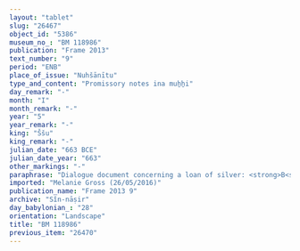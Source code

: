 ```yaml
---
layout: "tablet"
slug: "26467"
object_id: "5386"
museum_no_: "BM 118986"
publication: "Frame 2013"
text_number: "9"
period: "ENB"
place_of_issue: "Nuhšānītu"
type_and_content: "Promissory notes ina muẖẖi"
day_remark: "-"
month: "I"
month_remark: "-"
year: "5"
year_remark: "-"
king: "Ššu"
king_remark: "-"
julian_date: "663 BCE"
julian_date_year: "663"
other_markings: "-"
paraphrase: "Dialogue document concerning a loan of silver: <strong>B<sub>1</sub></strong> approaches <strong>A</strong> with the request of a loan of 10 minas of silver to pay (<em>eṭēru</em>) expenses that he incurred (<em>gimru gamāru</em>) on behalf of <strong>B<sub>2</sub>. A </strong>grants the request. <strong>B<sub>2</sub></strong>&rsquo;s cattle pen (<em>tarbaṣu</em>) and orchard (<em>kir&ucirc;</em>) in Uruk(?) are pledged to <strong>A</strong>. Without <strong>A</strong>&rsquo;s consent the cattle in the pen is not allowed to go beyond a distance of half a double mile (<em>bēru</em>; = 5.4 km) upstream or downstream; an interest clause is set at 1/8 shekel per shekel (12.5% p.a.). 6 witnesses and the scribe.<br /> &nbsp;<br /> <strong>A</strong> = Nab&ucirc;-ahhē-&scaron;ullim//Ilūtu-bāni; <strong>B<sub>1</sub></strong> = Nab&ucirc;-ahhē-erība//Gallābu; <strong>B<sub>2</sub></strong> = Nab&ucirc;-nādin-&scaron;umi//Ṭābia; Scribe = Marduk//Lūṣi-ana-nūr-Marduk<br /> &nbsp;"
imported: "Melanie Gross (26/05/2016)"
publication_name: "Frame 2013 9"
archive: "Sîn-nāṣir"
day_babylonian_: "28"
orientation: "Landscape"
title: "BM 118986"
previous_item: "26470"
---
```

